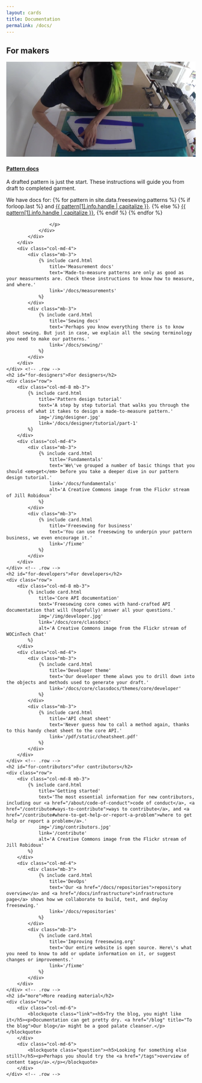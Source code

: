 ```yaml
---
layout: cards
title: Documentation
permalink: /docs/
---
```

<div class="container">
    <h2 id="for-makers">For makers</h2>
    <div class="row">
        <div class="col-md-8 mb-3">
            <div class="card drop-shadow">
                <a href="/docs/patterns/" title="Pattern docs">
                    <img src="/img/maker.jpg" alt="Pattern docs" class="rounded-top">
                </a>
                <div class="card-block">
                    <h4 class="card-title"><a href="/docs/patterns/">Pattern docs<span class="card-link"></span></a></h4>
                    <p class="card-text">
                        A drafted pattern is just the start. 
                        These instructions will guide you from draft to completed garment.
                    </p>
                    <p class="card-text">
                        We have docs for:
{% for pattern in site.data.freesewing.patterns %}
    {% if forloop.last %} 
        and <a href="/docs/patterns/{{ pattern[1].info.handle }}">{{ pattern[1].info.handle | capitalize }}</a>.
    {% else %} 
        <a href="/docs/patterns/{{ pattern[1].info.handle }}">{{ pattern[1].info.handle | capitalize }}</a>,
    {% endif %}
{% endfor %}

                    </p>
                </div>
            </div>
        </div>
        <div class="col-md-4">
            <div class="mb-3">
                {% include card.html 
                    title='Measurement docs'
                    text='Made-to-measure patterns are only as good as your measurments are. Check these instructions to know how to measure, and where.'
                    link='/docs/measurements'
                %}
            </div>
            <div class="mb-3">
                {% include card.html 
                    title='Sewing docs'
                    text='Perhaps you know everything there is to know about sewing. But just in case, we explain all the sewing terminology you need to make our patterns.'
                    link='/docs/sewing/'
                %}
            </div>
        </div>
    </div> <!-- .row -->
    <h2 id="for-designers">For designers</h2>
    <div class="row">
        <div class="col-md-8 mb-3">
            {% include card.html 
                title='Pattern design tutorial'
                text='A step by step tutorial that walks you through the process of what it takes to design a made-to-measure pattern.'
                img='/img/designer.jpg'
                link='/docs/designer/tutorial/part-1'
            %}
        </div>
        <div class="col-md-4">
            <div class="mb-3">
                {% include card.html 
                    title='Fundamentals'
                    text='We\'ve grouped a number of basic things that you should <em>get</em> before you take a deeper dive in our pattern design tutorial.'
                    link='/docs/fundamentals'
                    alt='A Creative Commons image from the Flickr stream of Jill Robidoux'
                %}
            </div>
            <div class="mb-3">
                {% include card.html 
                    title='Freesewing for business'
                    text='You can use freesewing to underpin your pattern business, we even encourage it.'
                    link='/fixme'
                %}
            </div>
        </div>
    </div> <!-- .row -->
    <h2 id="for-developers">For developers</h2>
    <div class="row">
        <div class="col-md-8 mb-3">
            {% include card.html 
                title='Core API documentation'
                text='Freesewing core comes with hand-crafted API documentation that will (hopefully) answer all your questions.'
                img='/img/developer.jpg'
                link='/docs/core/classdocs'
                alt='A Creative Commons image from the Flickr stream of WOCinTech Chat'
            %}
        </div>
        <div class="col-md-4">
            <div class="mb-3">
                {% include card.html 
                    title='Developer theme'
                    text='Our developer theme alows you to drill down into the objects and methods used to generate your draft.'
                    link='/docs/core/classdocs/themes/core/developer'
                %}
            </div>
            <div class="mb-3">
                {% include card.html 
                    title='API cheat sheet'
                    text='Never guess how to call a method again, thanks to this handy cheat sheet to the core API.'
                    link='/pdf/static/cheatsheet.pdf'
                %}
            </div>
        </div>
    </div> <!-- .row -->
    <h2 id="for-contributors">For contributors</h2>
    <div class="row">
        <div class="col-md-8 mb-3">
            {% include card.html 
                title='Getting started'
                text='The most essential information for new contributors, including our <a href="/about/code-of-conduct">code of conduct</a>, <a href="/contribute#ways-to-contribute">ways to contribute</a>, and <a href="/contribute#where-to-get-help-or-report-a-problem">where to get help or report a problem</a>.'
                img='/img/contributors.jpg'
                link='/contribute'
                alt='A Creative Commons image from the Flickr stream of Jill Robidoux'
            %}
        </div>
        <div class="col-md-4">
            <div class="mb-3">
                {% include card.html 
                    title='DevOps'
                    text='Our <a href="/docs/repositories">repository overview</a> and <a href="/docs/infrastructure">infrastructure page</a> shows how we collaborate to build, test, and deploy freesewing.'
                    link='/docs/repositories'
                %}
            </div>
            <div class="mb-3">
                {% include card.html 
                    title='Improving freesewing.org'
                    text='Our entire website is open source. Here\'s what you need to know to add or update information on it, or suggest changes or improvements.'
                    link='/fixme'
                %}
            </div>
        </div>
    </div> <!-- .row -->
    <h2 id="more">More reading material</h2>
    <div class="row">
        <div class="col-md-6">
            <blockquote class="link"><h5>Try the blog, you might like it</h5><p>Documentation can get pretty dry. <a href="/blog" title="To the blog">Our blog</a> might be a good palate cleanser.</p></blockquote>
        </div>
        <div class="col-md-6">
            <blockquote class="question"><h5>Looking for something else still?</h5><p>Perhaps you should try the <a href="/tags">overview of content tags</a>.</p></blockquote>
        </div>
    </div> <!-- .row -->
</div> <!-- .container -->
